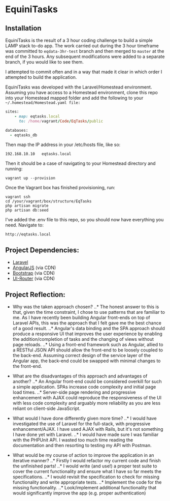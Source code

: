 EquiniTasks
=================

Installation
------------------
EquiniTasks is the result of a 3 hour coding challenge to build a simple LAMP stack to-do app. The work carried out during the 3 hour timeframe was committed to ```eqdata-3hr-test``` branch and then merged to ```master``` at the end of the 3 hours. Any subsequent modifications were added to a separate branch, if you would like to see them.

I attempted to commit often and in a way that made it clear in which order I attempted to build the application.

EquiniTasks was developed with the Laravel/Homestead environment. Assuming you have access to a Homestead environment, clone this repo into your Homestead mapped folder and add the following to your ```~/.homestead/Homestead.yaml file:```

```ruby
sites:
    - map: eqtasks.local
      to: /home/vagrant/Code/EqTasks/public

databases:
  - eqtasks_db      
```

Then map the IP address in your /etc/hosts file, like so:

```
192.168.10.10   eqtasks.local
```

Then it should be a case of navigating to your Homestead directory and running:

```
vagrant up --provision
```

Once the Vagrant box has finished provisioning, run:

```
vagrant ssh
cd /your/vagrant/box/structure/EqTasks
php artisan migrate
php artisan db:seed
```

I've added the .env file to this repo, so you should now have everything you need. Navigate to:

```
http://eqtasks.local
```


Project Dependencies:
---------------
- [Laravel](https://laravel.com/)
- [AngularJS](https://angularjs.org/) (via CDN)
- [Bootstrap](https://getbootstrap.com/) (via CDN)
- [UI-Router](https://ui-router.github.io/) (via CDN)


Project Reflection:
---------------
* Why was the taken approach chosen?
..* The honest answer to this is that, given the time constraint, I chose to use patterns that are familiar to me. As I have recently been building Angular front-ends on top of Laravel APIs, this was the approach that I felt gave me the best chance of a good result.
..* Angular's data binding and the SPA approach should produce a responsive UI that improves the user experience by enabling the addition/completion of tasks and the changing of views without page reloads.
..* Using a front-end framework such as Angular, allied to a RESTful JSON API should allow the front-end to be loosely coupled to the back-end. Assuming correct design of the service layer of the Angular app, the back-end could be swapped with minimal changes to the front-end.

* What are the disadvantages of this approach and advantages of another?
..* An Angular front-end could be considered overkill for such a simple application. SPAs increase code complexity and initial page load times.
..* Server-side page rendering and progressive enhancement with AJAX could reproduce the responsiveness of the UI with less code complexity and arguably more reliability as you are less reliant on client-side JavaScript.

* What would I have done differently given more time?
..* I would have investigated the use of Laravel for the full-stack, with progressive enhancement/AJAX. I have used AJAX with Rails, but it's not something I have done yet with Laravel.
..* I would have made sure I was familiar with the PHPUnit API. I wasted too much time reading the documentation and then resorting to testing my API with Postman.

* What would be my course of action to improve the application in an iterative manner?
..* Firstly I would refactor my current code and finish the unfinished parts!
..* I would write (and use!) a proper test suite to cover the current functionality and ensure what I have so far meets the specifications.
..* I would revisit the specification to check for missing functionality and write appropriate tests.
..* Implement the code for the missing functionality.
..* Look/implement additional functionality that would significantly improve the app (e.g. proper authentication)
